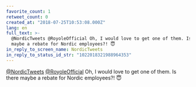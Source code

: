 ```yaml
---
favorite_count: 1
retweet_count: 0
created_at: "2018-07-25T10:53:08.000Z"
lang: en
full_text: >-
  @NordicTweets @RoyoleOfficial Oh, I would love to get one of them. Is there
  maybe a rebate for Nordic employees?! 😇
in_reply_to_screen_name: NordicTweets
in_reply_to_status_id_str: "1022018321988964353"
---
```


[@NordicTweets](https://twitter.com/NordicTweets)
[@RoyoleOfficial](https://twitter.com/RoyoleOfficial) Oh, I would love to get
one of them. Is there maybe a rebate for Nordic employees?! 😇
